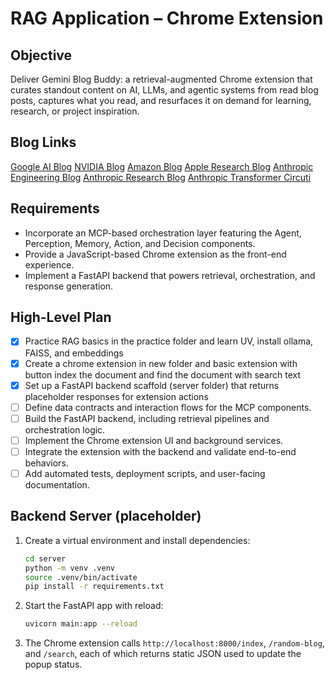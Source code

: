 # RAG Application – Chrome Extension

## Objective
Deliver Gemini Blog Buddy: a retrieval-augmented Chrome extension that curates standout content on AI, LLMs, and agentic systems from read blog posts, captures what you read, and resurfaces it on demand for learning, research, or project inspiration.

## Blog Links
[Google AI Blog](https://blog.google/technology/ai/)
[NVIDIA Blog](https://developer.nvidia.com/blog)
[Amazon Blog](https://www.amazon.science/blog)
[Apple Research Blog](https://machinelearning.apple.com/research)
[Anthropic Engineering Blog](https://www.anthropic.com/engineering)
[Anthropic Research Blog](https://www.anthropic.com/research)
[Anthropic Transformer Circuti](https://transformer-circuits.pub/)


## Requirements
- Incorporate an MCP-based orchestration layer featuring the Agent, Perception, Memory, Action, and Decision components.
- Provide a JavaScript-based Chrome extension as the front-end experience.
- Implement a FastAPI backend that powers retrieval, orchestration, and response generation.

## High-Level Plan
- [x] Practice RAG basics in the practice folder and learn UV, install ollama, FAISS, and embeddings
- [x] Create a chrome extension in new folder and basic extension with button index the document and find the document with search text
- [x] Set up a FastAPI backend scaffold (server folder) that returns placeholder responses for extension actions
- [ ] Define data contracts and interaction flows for the MCP components.
- [ ] Build the FastAPI backend, including retrieval pipelines and orchestration logic.
- [ ] Implement the Chrome extension UI and background services.
- [ ] Integrate the extension with the backend and validate end-to-end behaviors.
- [ ] Add automated tests, deployment scripts, and user-facing documentation.

## Backend Server (placeholder)
1. Create a virtual environment and install dependencies:
   ```bash
   cd server
   python -m venv .venv
   source .venv/bin/activate
   pip install -r requirements.txt
   ```
2. Start the FastAPI app with reload:
   ```bash
   uvicorn main:app --reload
   ```
3. The Chrome extension calls `http://localhost:8000/index`, `/random-blog`, and `/search`, each of which returns static JSON used to update the popup status.
